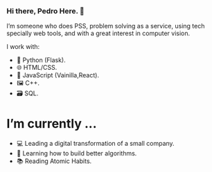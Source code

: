 ### Hi there, Pedro Here. 👋

I’m someone who does PSS, problem solving as a service, using tech specially web tools, and with a great interest in computer vision.

I work with:
- 🐍 Python (Flask).
- 🌐 HTML/CSS.
- 🧰 JavaScript (Vainilla,React).
- 🖼 C++.
- 🗃 SQL.

# I’m currently ...

- 💻 Leading a digital transformation of a small company.
- 🌱 Learning how to build better algorithms.
- 📚 Reading Atomic Habits.


<!--
**pedabraham/pedabraham** is a ✨ _special_ ✨ repository because its `README.md` (this file) appears on your GitHub profile.

Here are some ideas to get you started:
* 📺 Watching Lupin 🔍 on Netflix
- 🔭 I’m currently working on ...
- 🌱 I’m currently learning ...
- 👯 I’m looking to collaborate on ...
- 🤔 I’m looking for help with ...
- 💬 Ask me about ...
- 📫 How to reach me: ...
- 😄 Pronouns: ...
- ⚡ Fun fact: ...
-->
